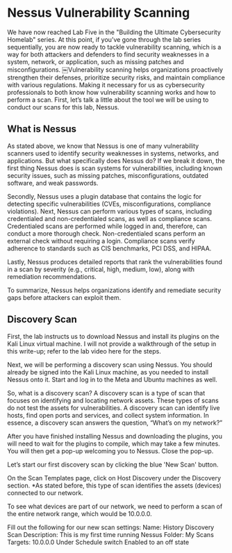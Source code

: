 # Nessus Vulnerability Scanning
We have now reached Lab Five in the "Building the Ultimate Cybersecurity Homelab" series. At this point, if you’ve gone through the lab series sequentially, you are now ready to tackle vulnerability scanning, which is a way for both attackers and defenders to find security weaknesses in a system, network, or application, such as missing patches and misconfigurations. ￼Vulnerability scanning helps organizations proactively strengthen their defenses, prioritize security risks, and maintain compliance with various regulations. Making it necessary for us as cybersecurity professionals to both know how vulnerability scanning works and how to perform a scan. First, let’s talk a little about the tool we will be using to conduct our scans for this lab, Nessus.

## What is Nessus
As stated above, we know that Nessus is one of many vulnerability scanners used to identify security weaknesses in systems, networks, and applications. But what specifically does Nessus do? If we break it down, the first thing Nessus does is scan systems for vulnerabilities, including known security issues, such as missing patches, misconfigurations, outdated software, and weak passwords. 

Secondly, Nessus uses a plugin database that contains the logic for detecting specific vulnerabilities (CVEs, misconfigurations, compliance violations). Next, Nessus can perform various types of scans, including credentialed and non-credentialed scans, as well as compliance scans. Credentialed scans are performed while logged in and, therefore, can conduct a more thorough check. Non-credentialed scans perform an external check without requiring a login. Compliance scans verify adherence to standards such as CIS benchmarks, PCI DSS, and HIPAA.

Lastly, Nessus produces detailed reports that rank the vulnerabilities found in a scan by severity (e.g., critical, high, medium, low), along with remediation recommendations.

To summarize, Nessus helps organizations identify and remediate security gaps before attackers can exploit them.

## Discovery Scan

First, the lab instructs us to download Nessus and install its plugins on the Kali Linux virtual machine. I will not provide a walkthrough of the setup in this write-up; refer to the lab video here for the steps.

Next, we will be performing a discovery scan using Nessus. You should already be signed into the Kali Linux machine, as you needed to install Nessus onto it. Start and log in to the Meta and Ubuntu machines as well. 

So, what is a discovery scan? A discovery scan is a type of scan that focuses on identifying and locating network assets. These types of scans do not test the assets for vulnerabilities. A discovery scan can identify live hosts, find open ports and services, and collect system information. In essence, a discovery scan answers the question, “What’s on my network?”

After you have finished installing Nessus and downloading the plugins, you will need to wait for the plugins to compile, which may take a few minutes. You will then get a pop-up welcoming you to Nessus. Close the pop-up.

Let’s start our first discovery scan by clicking the blue 'New Scan' button.

On the Scan Templates page, click on Host Discovery under the Discovery section. *As stated before, this type of scan identifies the assets (devices) connected to our network.

To see what devices are part of our network, we need to perform a scan of the entire network range, which would be 10.0.0.0. 

Fill out the following for our new scan settings:
Name: History Discovery Scan
Description: This is my first time running Nessus
Folder: My Scans
Targets: 10.0.0.0
Under Schedule switch Enabled to an off state


